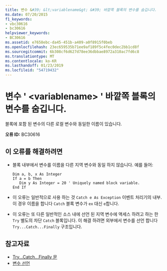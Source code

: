 ```yaml
---
title: 변수 &#39; &lt;variablename&gt; &#39; 바깥쪽 블록의 변수를 숨깁니다.
ms.date: 07/20/2015
f1_keywords:
- vbc30616
- bc30616
helpviewer_keywords:
- BC30616
ms.assetid: e7658ebc-da45-451b-a409-a0f8915f0beb
ms.openlocfilehash: 23ec659535b71ee9af189f5c4fec0dec2bb1cd8f
ms.sourcegitcommit: 6b308cf6d627d78ee36dbbae8972a310ac7fd6c8
ms.translationtype: MT
ms.contentlocale: ko-KR
ms.lasthandoff: 01/23/2019
ms.locfileid: "54719432"
---
```

# <a name="variable-39ltvariablenamegt39-hides-a-variable-in-an-enclosing-block"></a>변수 &#39; &lt;variablename&gt; &#39; 바깥쪽 블록의 변수를 숨깁니다.
블록에 포함 된 변수의 다른 로컬 변수와 동일한 이름이 있습니다.  
  
 **오류 ID:** BC30616  
  
## <a name="to-correct-this-error"></a>이 오류를 해결하려면  
  
-   블록 내부에서 변수를 이름을 다른 지역 변수와 동일 하지 않습니다. 예를 들어:  
  
    ```  
    Dim a, b, x As Integer  
    If a = b Then  
       Dim y As Integer = 20 ' Uniquely named block variable.  
    End If  
    ```  
  
-   이 오류는 일반적으로 사용 하는 것 `Catch e As Exception` 이벤트 처리기의 내부. 이 경우 이름을 합니다 `Catch` 블록 변수가 `ex` 대신 `e`합니다.  
  
-   이 오류는 또 다른 일반적인 소스 내에 선언 된 지역 변수에 액세스 하려고 하는 한 `Try` 별도의 차단 `Catch` 블록입니다. 이 해결 하려면 외부에서 변수를 선언 합니다 `Try...Catch...Finally` 구조입니다.  
  
## <a name="see-also"></a>참고자료
- [Try...Catch...Finally 문](../../../visual-basic/language-reference/statements/try-catch-finally-statement.md)
- [변수 선언](../../../visual-basic/programming-guide/language-features/variables/variable-declaration.md)
